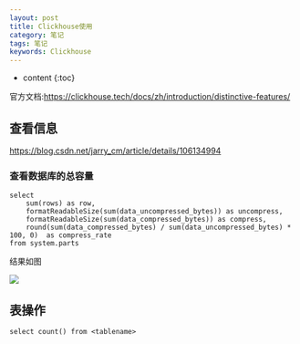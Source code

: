 ```yaml
---
layout: post
title: Clickhouse使用
category: 笔记
tags: 笔记
keywords: Clickhouse
---
```

* content
{:toc}

官方文档:<https://clickhouse.tech/docs/zh/introduction/distinctive-features/>




## 查看信息
<https://blog.csdn.net/jarry_cm/article/details/106134994>
### 查看数据库的总容量

```
select
    sum(rows) as row,
    formatReadableSize(sum(data_uncompressed_bytes)) as uncompress,
    formatReadableSize(sum(data_compressed_bytes)) as compress,
    round(sum(data_compressed_bytes) / sum(data_uncompressed_bytes) * 100, 0)  as compress_rate
from system.parts
```
结果如图

<img src="https://gitee.com/greynius/picbed/raw/master/img/20201130172033.png"/>

## 表操作

```
select count() from <tablename>
```